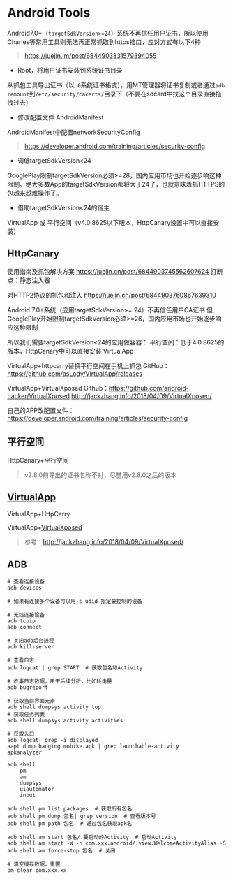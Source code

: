 # Android Tools

Android7.0+（`targetSdkVersion>=24`）系统不再信任用户证书，所以使用Charles等常用工具则无法再正常抓取到https接口，应对方式有以下4种

> <https://juejin.im/post/6844903831579394055>

- Root，将用户证书安装到系统证书目录

从抓包工具导出证书（以`.0`系统证书格式），用MT管理器将证书复制或者通过`adb remount`到`/etc/security/cacerts/`目录下（不要在sdcard中找这个目录直接拖拽过去）

- 修改配置文件 AndroidManifest

AndroidManifest中配置networkSecurityConfig

> <https://developer.android.com/training/articles/security-config>

- 调低targetSdkVersion<24

GooglePlay限制targetSdkVersion必须>=28，国内应用市场也开始逐步响这种限制。绝大多数App的targetSdkVersion都将大于24了，也就意味着抓HTTPS的包越来越难操作了。

- 借助targetSdkVersion<24的宿主

VirtualApp 或 平行空间（v4.0.8625以下版本，HttpCanary设置中可以直接安装）

## HttpCanary

使用指南及抓包解决方案
<https://juejin.cn/post/6844903745562607624>
打断点：静态注入器

对HTTP2协议的抓包和注入
<https://juejin.cn/post/6844903760867639310>

Android 7.0+系统（应用targetSdkVersion>= 24）不再信任用户CA证书
但GooglePlay开始限制targetSdkVersion必须>=26，国内应用市场也开始逐步响应这种限制

所以我们需要targetSdkVersion<24的应用做容器：
平行空间：低于4.0.8625的版本，HttpCanary中可以直接安装
VirtualApp

VirtualApp+httpcarry替换平行空间在手机上抓包
GitHub：<https://github.com/asLody/VirtualApp/releases>

VirtualApp+VirtualXposed
Github：<https://github.com/android-hacker/VirtualXposed>
<http://jackzhang.info/2018/04/09/VirtualXposed/>

自己的APP改配置文件：<https://developer.android.com/training/articles/security-config>

## 平行空间

HttpCanary+平行空间

> v2.8.0前导出的证书名称不对，尽量用v2.8.0之后的版本

## [VirtualApp](https://github.com/asLody/VirtualApp/releases)

VirtualApp+HttpCarry

VirtualApp+[VirtualXposed](https://github.com/android-hacker/VirtualXposed)

> 参考：<http://jackzhang.info/2018/04/09/VirtualXposed/>

## ADB

```shell
# 查看连接设备
adb devices

# 如果有连接多个设备可以用-s udid 指定要控制的设备

# 无线连接设备
adb tcpip
adb connect

# 关闭adb后台进程
adb kill-server

# 查看日志
adb logcat | grep START  # 获取包名和Activity

# 收集日志数据，用于后续分析，比如耗电量
adb bugreport

# 获取当前界面元素
adb shell dumpsys activity top
# 获取任务列表
adb shell dumpsys activity activities

# 获取入口
adb logcat| grep -i displayed
aapt dump badging mobike.apk | grep launchable-activity
apkanalyzer

adb shell
    pm
    am
    dumpsys
    uiautomator
    input

adb shell pm list packages  # 获取所有包名
adb shell pm dump 包名| grep version  # 查看版本号
adb shell pm path 包名  # 通过包名获取apk名

adb shell am start 包名/.要启动的Activity  # 启动Activity
adb shell am start -W -n com.xxx.android/.view.WelcomeActivityAlias -S
adb shell am force-stop 包名  # 关闭

# 清空缓存数据，重置
pm clear com.xxx.xx
```
